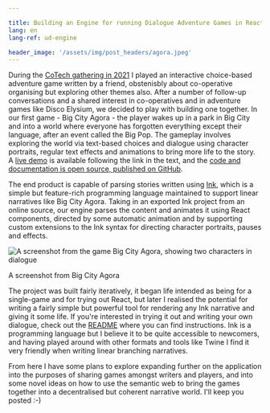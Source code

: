 ```yaml
---

title: Building an Engine for running Dialogue Adventure Games in React
lang: en
lang-ref: ud-engine

header_image: '/assets/img/post_headers/agora.jpeg'
---
```


During the [CoTech gathering in 2021](https://community.coops.tech/t/cotech-gathering-spring-break-2021/2367) I played an interactive choice-based adventure game written by a friend, obstenisbly about co-operative organising but exploring other themes also. After a number of follow-up conversations and a shared interest in co-operatives and in adventure games like Disco Elysium, we decided to play with building one together. In our first game - Big City Agora - the player wakes up in a park in Big City and into a world where everyone has forgotten everything except their language, after an event called the Big Pop. The gameplay involves exploring the world via text-based choices and dialogue using character portraits, regular text effects and animations to bring more life to the story. A [live demo](https://frabjous-seahorse-efd12c.netlify.app/) is available following the link in the text, and the [code and documentation is open source, published on GitHub](https://github.com/Multi-User-Domain/utopian-dialogue).

The end product is capable of parsing stories written using [Ink](https://www.inklestudios.com/ink/), which is a simple but feature-rich programming language maintained to support linear narratives like Big City Agora. Taking in an exported Ink project from an online source, our engine parses the content and animates it using React components, directed by some automatic animation and by supporting custom extensions to the Ink syntax for directing character portraits, pauses and effects.

<img src="{{ '/assets/img/post_assets/ud-engine/gameplay_screen.png' | absolute_url }}" class="blog-full-image" alt="A screenshot from the game Big City Agora, showing two characters in dialogue" />
<p class="image-caption" aria-hidden="true">A screenshot from Big City Agora</p>

The project was built fairly iteratively, it began life intended as being for a single-game and for trying out React, but later I realised the potential for writing a fairly simple but powerful tool for rendering any Ink narrative and giving it some life. If you're interested in trying it out and writing your own dialogue, check out the [README](https://github.com/Multi-User-Domain/utopian-dialogue/blob/master/README.md) where you can find instructions. Ink is a programming language but I believe it to be quite accessible to newcomers, and having played around with other formats and tools like Twine I find it very friendly when writing linear branching narratives.

From here I have some plans to explore expanding further on the application into the purposes of sharing games amongst writers and players, and into some novel ideas on how to use the semantic web to bring the games together into a decentralised but coherent narrative world. I'll keep you posted :-)
